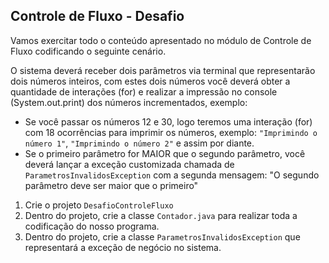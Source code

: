 <h2>Controle de Fluxo - Desafio</h2>

<p>Vamos exercitar todo o conteúdo apresentado no módulo de Controle de Fluxo codificando o seguinte cenário.</p>
<p>O sistema deverá receber dois parâmetros via terminal que representarão dois números inteiros, com estes dois números
    você deverá obter a quantidade de interações (for) e realizar a impressão no console (System.out.print) dos números
    incrementados, exemplo:</p>
<ul>
    <li>Se você passar os números 12 e 30, logo teremos uma interação (for) com 18 ocorrências para imprimir os números,
        exemplo: <code>"Imprimindo o número 1"</code>, <code>"Imprimindo o número 2"</code> e assim por diante.</li>
    <li>Se o primeiro parâmetro for MAIOR que o segundo parâmetro, você deverá lançar a exceção customizada chamada de
        <code>ParametrosInvalidosException</code> com a segunda mensagem: "O segundo parâmetro deve ser maior que o
        primeiro"</li>
</ul>
<ol>
    <li>Crie o projeto <code>DesafioControleFluxo</code></li>
    <li>Dentro do projeto, crie a classe <code>Contador.java</code> para realizar toda a codificação do nosso programa.
    </li>
    <li>Dentro do projeto, crie a classe <code>ParametrosInvalidosException</code> que representará a exceção de negócio
        no sistema.</li>
</ol>